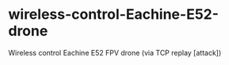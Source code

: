# wireless-control-Eachine-E52-drone
Wireless control Eachine E52 FPV drone (via TCP replay [attack])
